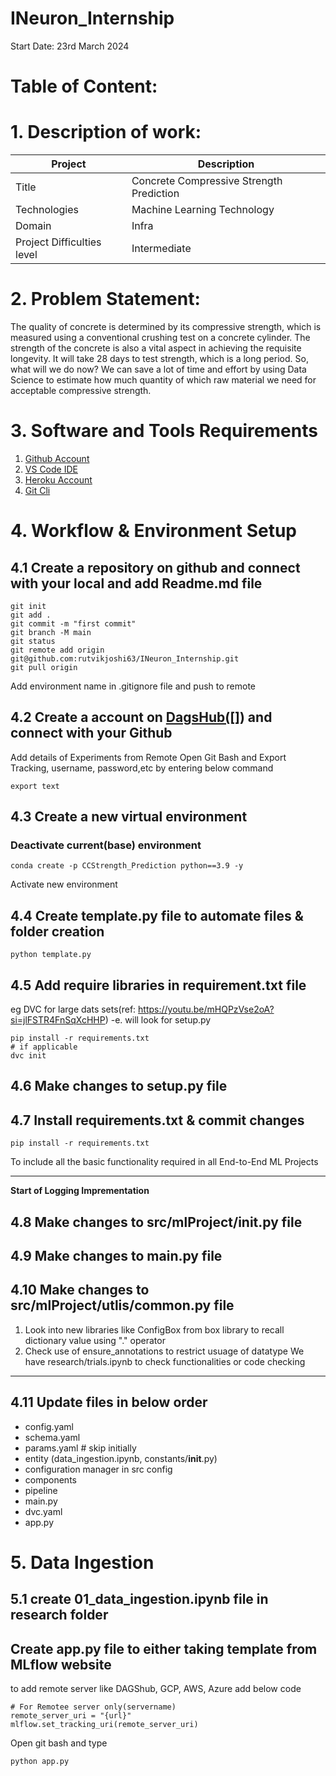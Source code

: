# INeuron_Internship
Start Date: 23rd March 2024

# Table of Content:


# 1. Description of work:
| Project                    	| Description                              	|
|----------------------------	|------------------------------------------	|
| Title                      	| Concrete Compressive Strength Prediction 	|
| Technologies               	| Machine Learning Technology              	|
| Domain                     	| Infra                                    	|
| Project Difficulties level 	| Intermediate                             	|

# 2. Problem Statement:
The quality of concrete is determined by its compressive strength, which is measured
using a conventional crushing test on a concrete cylinder. The strength of the concrete
is also a vital aspect in achieving the requisite longevity. It will take 28 days to test
strength, which is a long period. So, what will we do now? We can save a lot of time and
effort by using Data Science to estimate how much quantity of which raw material we
need for acceptable compressive strength.

# 3. Software and Tools Requirements
1. [Github Account](https://github.com)
2. [VS Code IDE](https://code.visualstudio.com/)
3. [Heroku Account](https://heroku.com)
4. [Git Cli](https://git-scm.com/book/en/v2/Getting-Started-The-Command-Line)

# 4. Workflow & Environment Setup 
## 4.1 Create a repository on github and connect with your local and add Readme.md file
```
git init
git add .
git commit -m "first commit"
git branch -M main
git status
git remote add origin git@github.com:rutvikjoshi63/INeuron_Internship.git
git pull origin

```
Add environment name in .gitignore file and push to remote
## 4.2 Create a account on [DagsHub([]](https://dagshub.com/rutvikjoshi63/INeuron_Internship)) and connect with your Github
Add details of Experiments from Remote
Open Git Bash and Export Tracking, username, password,etc by entering below command
 ```
export text
```
## 4.3 Create a new virtual environment
### Deactivate current(base) environment
```
conda create -p CCStrength_Prediction python==3.9 -y
```
Activate new environment
## 4.4 Create template.py file to automate files & folder creation
```
python template.py
```
## 4.5 Add require libraries in requirement.txt file 
eg DVC for large dats sets(ref: https://youtu.be/mHQPzVse2oA?si=jlFSTR4FnSqXcHHP)
-e. will look for setup.py
```
pip install -r requirements.txt
# if applicable
dvc init
```
## 4.6 Make changes to setup.py file
## 4.7 Install requirements.txt & commit changes
```
pip install -r requirements.txt
```
To include all the basic functionality required in all End-to-End ML Projects
___
**Start of Logging Imprementation**
## 4.8 Make changes to src/mlProject/__init__.py file
## 4.9 Make changes to main.py file
## 4.10 Make changes to src/mlProject/utlis/common.py file 
1. Look into new libraries like ConfigBox from box library to recall dictionary value using "." operator
2. Check use of ensure_annotations to restrict usuage of datatype 
We have research/trials.ipynb to check functionalities or code checking
___
## 4.11 Update files in below order
- config.yaml
- schema.yaml
- params.yaml # skip initially
- entity (data_ingestion.ipynb, constants/__init__.py)
- configuration manager in src config
- components
- pipeline
- main.py
- dvc.yaml
- app.py

# 5. Data Ingestion
## 5.1 create 01_data_ingestion.ipynb file in research folder

## Create app.py file to either taking template from MLflow website
to add remote server like DAGShub, GCP, AWS, Azure add below code
```
# For Remotee server only(servername)
remote_server_uri = "{url}"
mlflow.set_tracking_uri(remote_server_uri)
```
Open git bash and type
```
python app.py
```